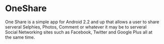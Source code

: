 OneShare
========
One Share is a simple app for Android 2.2 and up that allows a user to share serveral Selphies, Photos, Comment or
whatever it may be to serveral Social Networking sites such as Facebook, Twitter and Google Plus all at the same time.
